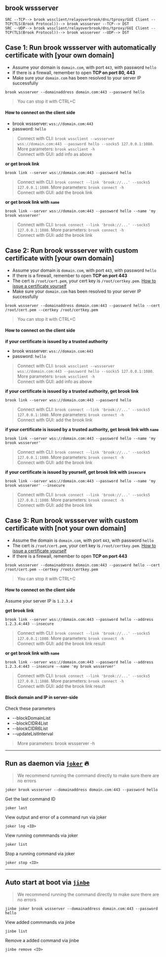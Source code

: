 ## brook wssserver

```
SRC --TCP--> brook wssclient/relayoverbrook/dns/tproxy/GUI Client --TCP(TLS(Brook Protocol))--> brook wssserver --TCP--> DST
SRC --UDP--> brook wssclient/relayoverbrook/dns/tproxy/GUI Client --TCP(TLS(Brook Protocol))--> brook wssserver --UDP--> DST
```

## Case 1️: Run brook wssserver with automatically certificate with [your own domain]

-   Assume your domain is `domain.com`, with port `443`, with password `hello`
-   If there is a firewall, remember to open **TCP on port 80, 443**
-   Make sure your `domain.com` has been resolved to your server IP successfully

```
brook wssserver --domainaddress domain.com:443 --password hello
```

> You can stop it with CTRL+C

#### How to connect on the client side

-   brook wssserver: `wss://domain.com:443`
-   password: `hello`

> Connect with CLI: `brook wssclient --wssserver wss://domain.com:443 --password hello --socks5 127.0.0.1:1080`. More parameters: `brook wssclient -h`<br/>
> Connect with GUI: add info as above

**or get brook link**

```
brook link --server wss://domain.com:443 --password hello
```

> Connect with CLI: `brook connect --link 'brook://...' --socks5 127.0.0.1:1080`. More parameters: `brook connect -h`<br>
> Connect with GUI: add the brook link

**or get brook link with `name`**

```
brook link --server wss://domain.com:443 --password hello --name 'my brook wssserver'
```

> Connect with CLI: `brook connect --link 'brook://...' --socks5 127.0.0.1:1080`. More parameters: `brook connect -h`<br>
> Connect with GUI: add the brook link

## Case 2: Run brook wssserver with custom certificate with [your own domain]

-   Assume your domain is `domain.com`, with port `443`, with password `hello`
-   If there is a firewall, remember to open **TCP on port 443**
-   The cert is `/root/cert.pem`, your cert key is `/root/certkey.pem`. [How to issue a certificate yourself](https://github.com/txthinking/mad)
-   Make sure your `domain.com` has been resolved to your server IP successfully

```
brook wssserver --domainaddress domain.com:443 --password hello --cert /root/cert.pem --certkey /root/certkey.pem
```

> You can stop it with CTRL+C

#### How to connect on the client side

**if your certificate is issued by a trusted authority**

-   brook wssserver: `wss://domain.com:443`
-   password: `hello`

> Connect with CLI: `brook wssclient --wssserver wss://domain.com:443 --password hello --socks5 127.0.0.1:1080`. More parameters: `brook wssclient -h`<br/>
> Connect with GUI: add info as above

**if your certificate is issued by a trusted authority, get brook link**

```
brook link --server wss://domain.com:443 --password hello
```

> Connect with CLI: `brook connect --link 'brook://...' --socks5 127.0.0.1:1080`. More parameters: `brook connect -h`<br>
> Connect with GUI: add the brook link

**if your certificate is issued by a trusted authority, get brook link with `name`**

```
brook link --server wss://domain.com:443 --password hello --name 'my brook wssserver'
```

> Connect with CLI: `brook connect --link 'brook://...' --socks5 127.0.0.1:1080`. More parameters: `brook connect -h`<br>
> Connect with GUI: add the brook link

**if your certificate is issued by yourself, get brook link with `insecure`**

```
brook link --server wss://domain.com:443 --password hello --name 'my brook wssserver' --insecure
```

> Connect with CLI: `brook connect --link 'brook://...' --socks5 127.0.0.1:1080`. More parameters: `brook connect -h`<br>
> Connect with GUI: add the brook link

## Case 3: Run brook wssserver with custom certificate with [not your own domain]

-   Assume the domain is `domain.com`, with port `443`, with password `hello`
-   The cert is `/root/cert.pem`, your cert key is `/root/certkey.pem`. [How to issue a certificate yourself](https://github.com/txthinking/mad)
-   If there is a firewall, remember to open **TCP on port 443**

```
brook wssserver --domainaddress domain.com:443 --password hello --cert /root/cert.pem --certkey /root/certkey.pem
```

> You can stop it with CTRL+C

#### How to connect on the client side

Assume your server IP is `1.2.3.4`

**get brook link**

```
brook link --server wss://domain.com:443 --password hello --address 1.2.3.4:443 --insecure
```

> Connect with CLI: `brook connect --link 'brook://...' --socks5 127.0.0.1:1080`. More parameters: `brook connect -h`<br>
> Connect with GUI: add the brook link result

**or get brook link with `name`**

```
brook link --server wss://domain.com:443 --password hello --address 1.2.3.4:443 --insecure --name 'my brook wssserver'
```

> Connect with CLI: `brook connect --link 'brook://...' --socks5 127.0.0.1:1080`. More parameters: `brook connect -h`<br>
> Connect with GUI: add the brook link result

#### Block domain and IP in server-side

Check these parameters

-   --blockDomainList
-   --blockCIDR4List
-   --blockCIDR6List
-   --updateListInterval

> More parameters: brook wssserver -h

---

## Run as daemon via [`joker`](https://github.com/txthinking/joker) 🔥

> We recommend running the command directly to make sure there are no errors

```
joker brook wssserver --domainaddress domain.com:443 --password hello
```

Get the last command ID

```
joker last
```

View output and error of a command run via joker

```
joker log <ID>
```

View running commmands via joker

```
joker list
```

Stop a running command via joker

```
joker stop <ID>
```

---

## Auto start at boot via [`jinbe`](https://github.com/txthinking/jinbe)

> We recommend running the command directly to make sure there are no errors

```
jinbe joker brook wssserver --domainaddress domain.com:443 --password hello
```

View added commmands via jinbe

```
jinbe list
```

Remove a added command via jinbe

```
jinbe remove <ID>
```
